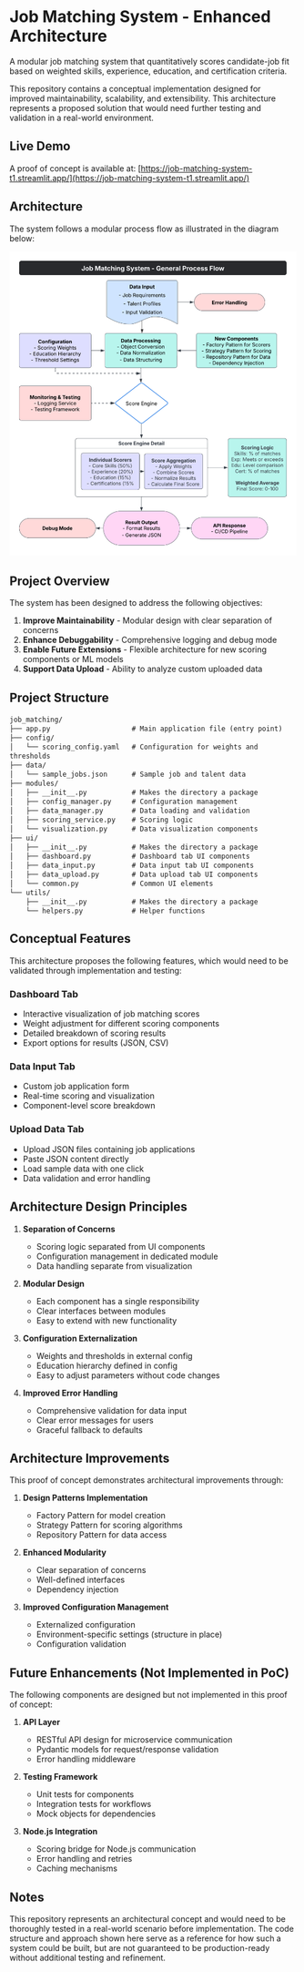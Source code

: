 # Job Matching System - Enhanced Architecture

A modular job matching system that quantitatively scores candidate-job fit based on weighted skills, experience, education, and certification criteria.

This repository contains a conceptual implementation designed for improved maintainability, scalability, and extensibility. This architecture represents a proposed solution that would need further testing and validation in a real-world environment.

## Live Demo

A proof of concept is available at: [https://job-matching-system-t1.streamlit.app/](https://job-matching-system-t1.streamlit.app/)

## Architecture

The system follows a modular process flow as illustrated in the diagram below:

![Architecture Diagram](architecture.png)

## Project Overview

The system has been designed to address the following objectives:

1. **Improve Maintainability** - Modular design with clear separation of concerns
2. **Enhance Debuggability** - Comprehensive logging and debug mode
3. **Enable Future Extensions** - Flexible architecture for new scoring components or ML models
4. **Support Data Upload** - Ability to analyze custom uploaded data

## Project Structure

```
job_matching/
├── app.py                    # Main application file (entry point)
├── config/
│   └── scoring_config.yaml   # Configuration for weights and thresholds
├── data/
│   └── sample_jobs.json      # Sample job and talent data
├── modules/
│   ├── __init__.py           # Makes the directory a package
│   ├── config_manager.py     # Configuration management
│   ├── data_manager.py       # Data loading and validation
│   ├── scoring_service.py    # Scoring logic
│   └── visualization.py      # Data visualization components
├── ui/
│   ├── __init__.py           # Makes the directory a package
│   ├── dashboard.py          # Dashboard tab UI components
│   ├── data_input.py         # Data input tab UI components
│   ├── data_upload.py        # Data upload tab UI components
│   └── common.py             # Common UI elements
└── utils/
    ├── __init__.py           # Makes the directory a package
    └── helpers.py            # Helper functions
```

## Conceptual Features

This architecture proposes the following features, which would need to be validated through implementation and testing:

### Dashboard Tab
- Interactive visualization of job matching scores
- Weight adjustment for different scoring components
- Detailed breakdown of scoring results
- Export options for results (JSON, CSV)

### Data Input Tab
- Custom job application form
- Real-time scoring and visualization
- Component-level score breakdown

### Upload Data Tab
- Upload JSON files containing job applications
- Paste JSON content directly
- Load sample data with one click
- Data validation and error handling

## Architecture Design Principles

1. **Separation of Concerns**
   - Scoring logic separated from UI components
   - Configuration management in dedicated module
   - Data handling separate from visualization

2. **Modular Design**
   - Each component has a single responsibility
   - Clear interfaces between modules
   - Easy to extend with new functionality

3. **Configuration Externalization**
   - Weights and thresholds in external config
   - Education hierarchy defined in config
   - Easy to adjust parameters without code changes

4. **Improved Error Handling**
   - Comprehensive validation for data input
   - Clear error messages for users
   - Graceful fallback to defaults

## Architecture Improvements

This proof of concept demonstrates architectural improvements through:

1. **Design Patterns Implementation**
   - Factory Pattern for model creation
   - Strategy Pattern for scoring algorithms
   - Repository Pattern for data access

2. **Enhanced Modularity**
   - Clear separation of concerns
   - Well-defined interfaces
   - Dependency injection

3. **Improved Configuration Management**
   - Externalized configuration
   - Environment-specific settings (structure in place)
   - Configuration validation

## Future Enhancements (Not Implemented in PoC)

The following components are designed but not implemented in this proof of concept:

1. **API Layer**
   - RESTful API design for microservice communication
   - Pydantic models for request/response validation
   - Error handling middleware

2. **Testing Framework**
   - Unit tests for components
   - Integration tests for workflows
   - Mock objects for dependencies

3. **Node.js Integration**
   - Scoring bridge for Node.js communication
   - Error handling and retries
   - Caching mechanisms

## Notes

This repository represents an architectural concept and would need to be thoroughly tested in a real-world scenario before implementation. The code structure and approach shown here serve as a reference for how such a system could be built, but are not guaranteed to be production-ready without additional testing and refinement.
